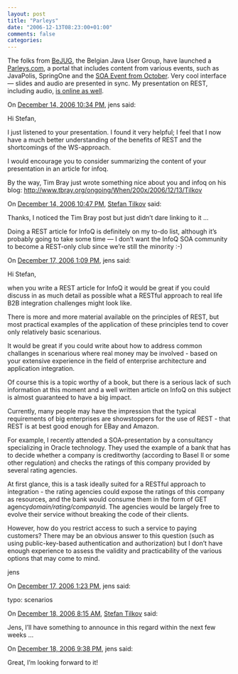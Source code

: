 ```yaml
---
layout: post
title: "Parleys"
date: "2006-12-13T08:23:00+01:00"
comments: false
categories: 
---
```


<p>The folks from <a href="http://www.bejug.org/">BeJUG</a>, the Belgian Java User Group, have launched a <a href="http://Parleys.com/">Parleys.com</a>, a portal that includes content from various events, such as JavaPolis, SpringOne and the <a href="/blog/st/2006/10/25/bejug_enterprise_soa_conference.html">SOA Event from October</a>. Very cool interface &#8212; slides and audio are presented in sync. My presentation on REST, including audio, <a href="http://www.bejug.org/confluenceBeJUG/display/PARLEYS/REST+-+The+Better+Web+Services+Model">is online as well</a>.</p>

<section class="comments">

<div class="comment" id="comment-1138">
On <a href="#comment-1138" title="Permalink to this comment">December 14, 2006 10:34 PM</a>, jens
said:
<p>Hi Stefan, </p>

<p>I just listened to your presentation.  I found it very helpful; I feel that I now have a much better understanding of the benefits of REST and the shortcomings of the WS-approach.</p>

<p>I would encourage you to consider summarizing the content of your presentation in an article for infoq.</p>

<p>By the way, Tim Bray just wrote something nice about you and infoq on his blog:
<a href="http://www.tbray.org/ongoing/When/200x/2006/12/13/Tilkov" rel="nofollow" /><a href="http://www.tbray.org/ongoing/When/200x/2006/12/13/Tilkov" rel="nofollow">http://www.tbray.org/ongoing/When/200x/2006/12/13/Tilkov</a></p>


<div class="comment" id="comment-1139">
On <a href="#comment-1139" title="Permalink to this comment">December 14, 2006 10:47 PM</a>, <a href="/en/staff/st/">Stefan Tilkov</a>
said:
<p>Thanks, I noticed the Tim Bray post but just didn&#8217;t dare linking to it &#8230;</p>

<p>Doing a REST article for InfoQ is definitely on my to-do list, although it&#8217;s probably going to take some time &#8212; I don&#8217;t want the InfoQ SOA community to become a REST-only club since we&#8217;re still the minority :-)</p>


<div class="comment" id="comment-1140">
On <a href="#comment-1140" title="Permalink to this comment">December 17, 2006  1:09 PM</a>, jens
said:
<p>Hi Stefan,</p>

<p>when you write a REST article for InfoQ it would be great if you could discuss in as much detail as possible what a RESTful approach to real life B2B integration challenges might look like.  </p>

<p>There is more and more material available on the principles of REST, but most practical examples of the application of these principles tend to cover only relatively basic scenarious.  </p>

<p>It would be great if you could write about how to address common challanges in scenarious where real money may be involved - based on your extensive experience in the field of enterprise architecture and application integration.</p>

<p>Of course this is a topic worthy of a book, but there is a serious lack of such information at this moment and a well written article on InfoQ on this subject is almost guaranteed to have a big impact.  </p>

<p>Currently, many people may have the impression that the typical requirements of big enterprises are showstoppers for the use of REST - that REST is at best good enough for EBay and Amazon.  </p>

<p>For example, I recently attended a SOA-presentation by a consultancy specializing in Oracle technology.  They used the example of a bank that has to decide whether a company is creditworthy (according to Basel II or some other regulation) and checks the ratings of this company provided by several rating agencies.  </p>

<p>At first glance, this is a task ideally suited for a RESTful approach to integration - the rating agencies could expose the ratings of this company as resources, and the bank would consume them in the form of GET agency<em>domain/rating/company</em>id.  The agencies would be largely free to evolve their service without breaking the code of their clients.  </p>

<p>However, how do you restrict access to such a service to paying customers?  There may be an obvious answer to this question (such as using public-key-based authentication and authorization) but I don&#8217;t have enough experience to assess the validity and practicability of the various options that may come to mind.</p>

<p>jens</p>


<div class="comment" id="comment-1141">
On <a href="#comment-1141" title="Permalink to this comment">December 17, 2006  1:23 PM</a>, jens
said:
<p>typo: scenarios</p>


<div class="comment" id="comment-1142">
On <a href="#comment-1142" title="Permalink to this comment">December 18, 2006  8:15 AM</a>, <a href="/en/staff/st/">Stefan Tilkov</a>
said:
<p>Jens, I&#8217;ll have something to announce in this regard within the next few weeks &#8230;</p>


<div class="comment" id="comment-1143">
On <a href="#comment-1143" title="Permalink to this comment">December 18, 2006  9:38 PM</a>, jens
said:
<p>Great, I&#8217;m looking forward to it!</p>


</section>

